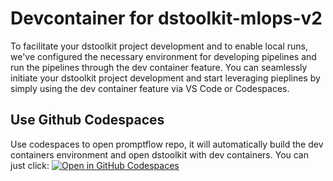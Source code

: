 # Devcontainer for dstoolkit-mlops-v2
To facilitate your dstoolkit project development and to enable local runs, 
we've configured the necessary environment for developing pipelines and run the pipelines through the dev container feature. 
You can seamlessly initiate your dstoolkit project development and start leveraging pieplines by simply using the dev container feature via VS Code or Codespaces.

## Use Github Codespaces
Use codespaces to open promptflow repo, it will automatically build the dev containers environment and open dstoolkit with dev containers. You can just click: [![Open in GitHub Codespaces](https://github.com/codespaces/badge.svg)](https://codespaces.new/microsoft/promptflow?quickstart=1)

